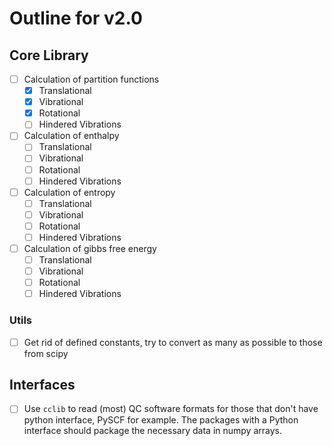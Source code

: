# Outline for v2.0

## Core Library 
- [  ] Calculation of partition functions
    - [X] Translational
    - [X] Vibrational
    - [X] Rotational
    - [ ] Hindered Vibrations

- [  ] Calculation of enthalpy
    - [ ] Translational
    - [ ] Vibrational
    - [ ] Rotational
    - [ ] Hindered Vibrations

- [  ] Calculation of entropy
    - [ ] Translational
    - [ ] Vibrational
    - [ ] Rotational
    - [ ] Hindered Vibrations

- [  ] Calculation of gibbs free energy
    - [ ] Translational
    - [ ] Vibrational
    - [ ] Rotational
    - [ ] Hindered Vibrations

### Utils
- [ ] Get rid of defined constants, try to convert as many as possible to those from scipy

## Interfaces
- [ ] Use `cclib` to read (most) QC software formats for those that don't have python interface, PySCF for example. The packages with a Python interface should package the necessary data in numpy arrays.

